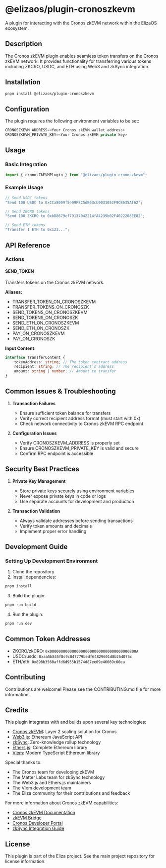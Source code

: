 # @elizaos/plugin-cronoszkevm

A plugin for interacting with the Cronos zkEVM network within the ElizaOS ecosystem.

## Description

The Cronos zkEVM plugin enables seamless token transfers on the Cronos zkEVM network. It provides functionality for transferring various tokens including ZKCRO, USDC, and ETH using Web3 and zkSync integration.

## Installation

```bash
pnpm install @elizaos/plugin-cronoszkevm
```

## Configuration

The plugin requires the following environment variables to be set:

```typescript
CRONOSZKEVM_ADDRESS=<Your Cronos zkEVM wallet address>
CRONOSZKEVM_PRIVATE_KEY=<Your Cronos zkEVM private key>
```

## Usage

### Basic Integration

```typescript
import { cronosZkEVMPlugin } from "@elizaos/plugin-cronoszkevm";
```

### Example Usage

```typescript
// Send USDC tokens
"Send 100 USDC to 0xCCa8009f5e09F8C5dB63cb0031052F9CB635Af62";

// Send ZKCRO tokens
"Send 100 ZKCRO to 0xbD8679cf79137042214fA4239b02F4022208EE82";

// Send ETH tokens
"Transfer 1 ETH to 0x123...";
```

## API Reference

### Actions

#### SEND_TOKEN

Transfers tokens on the Cronos zkEVM network.

**Aliases:**

- TRANSFER_TOKEN_ON_CRONOSZKEVM
- TRANSFER_TOKENS_ON_CRONOSZK
- SEND_TOKENS_ON_CRONOSZKEVM
- SEND_TOKENS_ON_CRONOSZK
- SEND_ETH_ON_CRONOSZKEVM
- SEND_ETH_ON_CRONOSZK
- PAY_ON_CRONOSZKEVM
- PAY_ON_CRONOSZK

**Input Content:**

```typescript
interface TransferContent {
    tokenAddress: string; // The token contract address
    recipient: string; // The recipient's address
    amount: string | number; // Amount to transfer
}
```

## Common Issues & Troubleshooting

1. **Transaction Failures**

    - Ensure sufficient token balance for transfers
    - Verify correct recipient address format (must start with 0x)
    - Check network connectivity to Cronos zkEVM RPC endpoint

2. **Configuration Issues**
    - Verify CRONOSZKEVM_ADDRESS is properly set
    - Ensure CRONOSZKEVM_PRIVATE_KEY is valid and secure
    - Confirm RPC endpoint is accessible

## Security Best Practices

1. **Private Key Management**

    - Store private keys securely using environment variables
    - Never expose private keys in code or logs
    - Use separate accounts for development and production

2. **Transaction Validation**
    - Always validate addresses before sending transactions
    - Verify token amounts and decimals
    - Implement proper error handling

## Development Guide

### Setting Up Development Environment

1. Clone the repository
2. Install dependencies:

```bash
pnpm install
```

3. Build the plugin:

```bash
pnpm run build
```

4. Run the plugin:

```bash
pnpm run dev
```

## Common Token Addresses

- ZKCRO/zkCRO: `0x000000000000000000000000000000000000800A`
- USDC/usdc: `0xaa5b845f8c9c047779bedf64829601d8b264076c`
- ETH/eth: `0x898b3560affd6d955b1574d87ee09e46669c60ea`

## Contributing

Contributions are welcome! Please see the CONTRIBUTING.md file for more information.

## Credits

This plugin integrates with and builds upon several key technologies:

- [Cronos zkEVM](https://cronos.org/zkevm): Layer 2 scaling solution for Cronos
- [Web3.js](https://web3js.org/): Ethereum JavaScript API
- [zkSync](https://zksync.io/): Zero-knowledge rollup technology
- [Ethers.js](https://docs.ethers.org/): Complete Ethereum library
- [Viem](https://viem.sh/): Modern TypeScript Ethereum library

Special thanks to:

- The Cronos team for developing zkEVM
- The Matter Labs team for zkSync technology
- The Web3.js and Ethers.js maintainers
- The Viem development team
- The Eliza community for their contributions and feedback

For more information about Cronos zkEVM capabilities:

- [Cronos zkEVM Documentation](https://docs.cronos.org/zkevm/)
- [zkEVM Bridge](https://zkevm.cronos.org/bridge)
- [Cronos Developer Portal](https://cronos.org/developers)
- [zkSync Integration Guide](https://docs.cronos.org/zkevm/integration)

## License

This plugin is part of the Eliza project. See the main project repository for license information.

